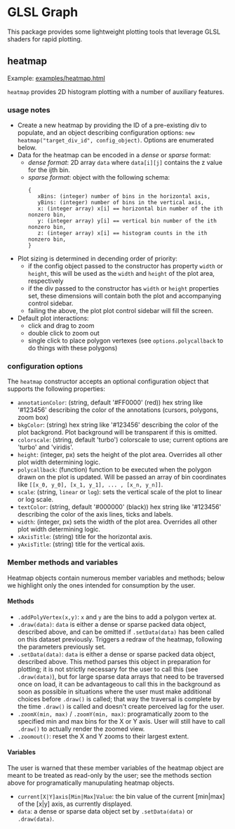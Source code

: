 # GLSL Graph

This package provides some lightweight plotting tools that leverage GLSL shaders for rapid plotting.

## heatmap

Example: [examples/heatmap.html](https://bkatiemills.github.io/glslgraph/examples/heatmap.html)

`heatmap` provides 2D histogram plotting with a number of auxiliary features.

### usage notes

 - Create a new heatmap by providing the ID of a pre-existing div to populate, and an object describing configuration options: `new heatmap("target_div_id", config_object)`. Options are enumerated below.
 - Data for the heatmap can be encoded in a _dense_ or _sparse_ format:
   - _dense format_: 2D array `data` where `data[i][j]` contains the z value for the ijth bin.
   - _sparse format_: object with the following schema:
     ```
     {
        xBins: (integer) number of bins in the horizontal axis,
        yBins: (integer) number of bins in the vertical axis,
        x: (integer array) x[i] == horizontal bin number of the ith nonzero bin,
        y: (integer array) y[i] == vertical bin number of the ith nonzero bin,
        z: (integer array) x[i] == histogram counts in the ith nonzero bin,
     }
     ``` 
 - Plot sizing is determined in decending order of priority:
   - if the config object passed to the constructor has property `width` or `height`, this will be used as the `width` and `height` of the plot area, respectively
   - if the div passed to the constructor has `width` or `height` properties set, these dimensions will contain both the plot and accompanying control sidebar.
   - failing the above, the plot plot control sidebar will fill the screen.
 - Default plot interactions:
   - click and drag to zoom
   - double click to zoom out
   - single click to place polygon vertexes (see `options.polycallback` to do things with these polygons)

### configuration options

The `heatmap` constructor accepts an optional configuration object that supports the following properties:

 - `annotationColor`: (string, default '#FF0000' (red)) hex string like '#123456' describing the color of the annotations (cursors, polygons, zoom box) 
 - `bkgColor`: (string) hex string like '#123456' describing the color of the plot backgrond. Plot background will be transparent if this is omitted.
 - `colorscale`: (string, default 'turbo') colorscale to use; current options are 'turbo' and 'viridis'.
 - `height`: (integer, px) sets the height of the plot area. Overrides all other plot width determining logic.
 - `polycallback`: (function) function to be executed when the polygon drawn on the plot is updated. Will be passed an array of bin coordinates like `[[x_0, y_0], [x_1, y_1], ... , [x_n, y_n]]`.
 - `scale`: (string, `linear` or `log`): sets the vertical scale of the plot to linear or log scale.
 - `textColor`: (string, default '#000000' (black)) hex string like '#123456' describing the color of the axis lines, ticks and labels.
 - `width`: (integer, px) sets the width of the plot area. Overrides all other plot width determining logic.
 - `xAxisTitle`: (string) title for the horizontal axis.
 - `yAxisTitle`: (string) title for the vertical axis.

### Member methods and variables

Heatmap objects contain numerous member variables and methods; below we highlight only the ones intended for consumption by the user. 

#### Methods

- `.addPolyVertex(x,y)`: `x` and `y` are the bins to add a polygon vertex at.
- `.draw(data)`: `data` is either a dense or sparse packed data object, described above, and can be omitted if `.setData(data)` has been called on this dataset previously. Triggers a redraw of the heatmap, following the parameters previously set.
- `.setData(data)`: `data` is either a dense or sparse packed data object, described above. This method parses this object in preparation for plotting; it is not strictly necessary for the user to call this (see `.draw(data)`), but for large sparse data arrays that need to be traversed once on load, it can be advantageous to call this in the background as soon as possible in situations where the user must make additional choices before `.draw()` is called; that way the traversal is complete by the time `.draw()` is called and doesn't create perceived lag for the user.
- `.zoomX(min, max)` / `.zoomY(min, max)`: programatically zoom to the specified min and max bins for the X or Y axis. User will still have to call `.draw()` to actually render the zoomed view.
- `.zoomout()`: reset the X and Y zooms to their largest extent.

#### Variables

The user is warned that these member variables of the heatmap object are meant to be treated as read-only by the user; see the methods section above for programatically manupulating heatmap objects.

- `current[X|Y]axis[Min|Max]Value`: the bin value of the current [min|max] of the [x|y] axis, as currently displayed.
- `data`: a dense or sparse data object set by `.setData(data)` or `.draw(data)`.